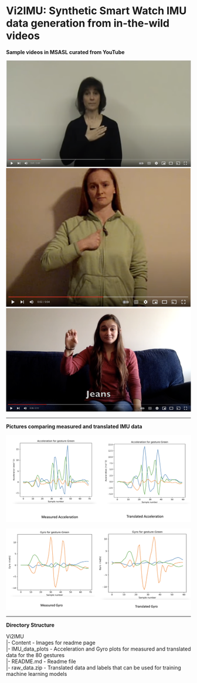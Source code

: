 # Vi2IMU: Synthetic Smart Watch IMU data generation from in-the-wild videos
**Sample videos in MSASL curated from YouTube**

[![](https://github.com/sensys2022/Vi2IMU/blob/master/Content/youtube1.png)](https://www.youtube.com/watch?v=25ymRY7hbjs)
[![](https://github.com/sensys2022/Vi2IMU/blob/master/Content/youtube2.png)](https://www.youtube.com/watch?v=imDas8UGjv4)
[![](https://github.com/sensys2022/Vi2IMU/blob/master/Content/youtube3.png)](https://www.youtube.com/watch?v=lluXahiVWP4)

----

**Pictures comparing measured and translated IMU data**

![Comparing measure and translated acceleration data](https://github.com/sensys2022/Vi2IMU/blob/master/Content/Acceleration_measured_translated_comparison.png)

![Comparing measured and translated gyro data](https://github.com/sensys2022/Vi2IMU/blob/master/Content/Gyro_measured_translated_comparison.png)

---
**Directory Structure**

Vi2IMU   
|- Content - Images for readme page   
|- IMU_data_plots - Acceleration and Gyro plots for measured and translated data for the 80 gestures     
|- README.md - Readme file     
|- raw_data.zip - Translated data and labels that can be used for training machine learning models     
